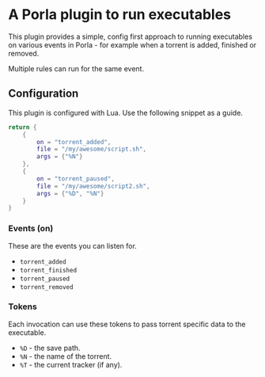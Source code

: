 # A Porla plugin to run executables

This plugin provides a simple, config first approach to running executables
on various events in Porla - for example when a torrent is added, finished or
removed.

Multiple rules can run for the same event.

## Configuration

This plugin is configured with Lua. Use the following snippet as a guide.

```lua
return {
    {
        on = "torrent_added",
        file = "/my/awesome/script.sh",
        args = {"%N"}
    },
    {
        on = "torrent_paused",
        file = "/my/awesome/script2.sh",
        args = {"%D", "%N"}
    }
}
```

### Events (on)

These are the events you can listen for.

 * `torrent_added`
 * `torrent_finished`
 * `torrent_paused`
 * `torrent_removed`

### Tokens

Each invocation can use these tokens to pass torrent specific data to the
executable.

 * `%D` - the save path.
 * `%N` - the name of the torrent.
 * `%T` - the current tracker (if any).
